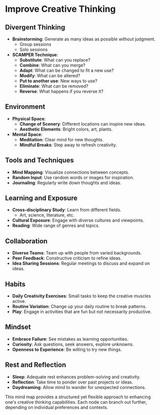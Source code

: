 # **Improve Creative Thinking**

## **Divergent Thinking**
- **Brainstorming**: Generate as many ideas as possible without judgment.
  - Group sessions
  - Solo sessions
- **SCAMPER Technique**: 
  - **Substitute**: What can you replace?
  - **Combine**: What can you merge?
  - **Adapt**: What can be changed to fit a new use?
  - **Modify**: What can be altered?
  - **Put to another use**: New ways to use?
  - **Eliminate**: What can be removed?
  - **Reverse**: What happens if you reverse it?

## **Environment**
- **Physical Space**: 
  - **Change of Scenery**: Different locations can inspire new ideas.
  - **Aesthetic Elements**: Bright colors, art, plants.
- **Mental Space**: 
  - **Meditation**: Clear mind for new thoughts.
  - **Mindful Breaks**: Step away to refresh creativity.

## **Tools and Techniques**
- **Mind Mapping**: Visualize connections between concepts.
- **Random Input**: Use random words or images for inspiration.
- **Journaling**: Regularly write down thoughts and ideas.

## **Learning and Exposure**
- **Cross-disciplinary Study**: Learn from different fields.
  - Art, science, literature, etc.
- **Cultural Exposure**: Engage with diverse cultures and viewpoints.
- **Reading**: Wide range of genres and topics.

## **Collaboration**
- **Diverse Teams**: Team up with people from varied backgrounds.
- **Peer Feedback**: Constructive criticism to refine ideas.
- **Idea Sharing Sessions**: Regular meetings to discuss and expand on ideas.

## **Habits**
- **Daily Creativity Exercises**: Small tasks to keep the creative muscles active.
- **Routine Variation**: Change up your daily routine to break patterns.
- **Play**: Engage in activities that are fun but not necessarily productive.

## **Mindset**
- **Embrace Failure**: See mistakes as learning opportunities.
- **Curiosity**: Ask questions, seek answers, explore unknowns.
- **Openness to Experience**: Be willing to try new things.

## **Rest and Reflection**
- **Sleep**: Adequate rest enhances problem-solving and creativity.
- **Reflection**: Take time to ponder over past projects or ideas.
- **Daydreaming**: Allow mind to wander for unexpected connections.

This mind map provides a structured yet flexible approach to enhancing one's creative thinking capabilities. Each node can branch out further, depending on individual preferences and contexts.
